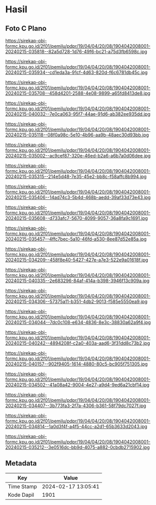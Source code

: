 # Hasil

## Foto C Plano

https://sirekap-obj-formc.kpu.go.id/2f01/pemilu/pdpr/19/04/04/20/08/1904042008001-20240215-035818--82a5d728-1d76-49f6-bc21-a75d3fb6598c.jpg

https://sirekap-obj-formc.kpu.go.id/2f01/pemilu/pdpr/19/04/04/20/08/1904042008001-20240215-035934--cd1eda3a-91cf-4d63-820d-f6c6781db45c.jpg

https://sirekap-obj-formc.kpu.go.id/2f01/pemilu/pdpr/19/04/04/20/08/1904042008001-20240215-035708--458d4201-2588-4e08-9899-a65fd8413de8.jpg

https://sirekap-obj-formc.kpu.go.id/2f01/pemilu/pdpr/19/04/04/20/08/1904042008001-20240215-040032--7e0ca063-95f7-44ae-91d6-ab382ee935dd.jpg

https://sirekap-obj-formc.kpu.go.id/2f01/pemilu/pdpr/19/04/04/20/08/1904042008001-20240215-035118--08f0a98c-5e10-4b96-aa9b-48aec30d93bb.jpg

https://sirekap-obj-formc.kpu.go.id/2f01/pemilu/pdpr/19/04/04/20/08/1904042008001-20240215-035002--ac9cef87-320e-46ed-b2a6-a6b7a0d06dee.jpg

https://sirekap-obj-formc.kpu.go.id/2f01/pemilu/pdpr/19/04/04/20/08/1904042008001-20240215-035315--214e5d48-7e35-45e2-bb8c-f58affc8b994.jpg

https://sirekap-obj-formc.kpu.go.id/2f01/pemilu/pdpr/19/04/04/20/08/1904042008001-20240215-035406--14ad74c3-5b4d-468b-aedd-39af33d73e43.jpg

https://sirekap-obj-formc.kpu.go.id/2f01/pemilu/pdpr/19/04/04/20/08/1904042008001-20240215-035608--d733afc7-5670-4099-9057-36a8fa9c1691.jpg

https://sirekap-obj-formc.kpu.go.id/2f01/pemilu/pdpr/19/04/04/20/08/1904042008001-20240215-035457--4ffc7bec-5a10-46fd-a530-8ee87d52e85a.jpg

https://sirekap-obj-formc.kpu.go.id/2f01/pemilu/pdpr/19/04/04/20/08/1904042008001-20240215-034209--458f8e40-5427-427e-a7e3-522e9a01618f.jpg

https://sirekap-obj-formc.kpu.go.id/2f01/pemilu/pdpr/19/04/04/20/08/1904042008001-20240215-040335--2e683296-84af-414a-b398-3946f13c909a.jpg

https://sirekap-obj-formc.kpu.go.id/2f01/pemilu/pdpr/19/04/04/20/08/1904042008001-20240215-034306--57375a11-b351-4db2-9013-f585e5550ea9.jpg

https://sirekap-obj-formc.kpu.go.id/2f01/pemilu/pdpr/19/04/04/20/08/1904042008001-20240215-034044--7dc0c108-e634-4836-8e3c-38830a62a9f4.jpg

https://sirekap-obj-formc.kpu.go.id/2f01/pemilu/pdpr/19/04/04/20/08/1904042008001-20240215-040242--4894208f-c2a0-403a-aad6-3f31dd8c73b2.jpg

https://sirekap-obj-formc.kpu.go.id/2f01/pemilu/pdpr/19/04/04/20/08/1904042008001-20240215-040157--902f9405-1614-4880-80c5-bc905f751305.jpg

https://sirekap-obj-formc.kpu.go.id/2f01/pemilu/pdpr/19/04/04/20/08/1904042008001-20240215-034502--41a08a42-9004-4e27-a9d4-9ed6a21cbf14.jpg

https://sirekap-obj-formc.kpu.go.id/2f01/pemilu/pdpr/19/04/04/20/08/1904042008001-20240215-034407--3b773fa3-2f7a-4306-b361-58f79dc7027f.jpg

https://sirekap-obj-formc.kpu.go.id/2f01/pemilu/pdpr/19/04/04/20/08/1904042008001-20240215-034814--1a0d3f4f-a4f5-44cc-a2d1-65b3633d2043.jpg

https://sirekap-obj-formc.kpu.go.id/2f01/pemilu/pdpr/19/04/04/20/08/1904042008001-20240215-035212--3e0516dc-bb9d-4075-a882-0cbdb2715902.jpg


## Metadata

| Key        | Value               |
| ---------- | ------------------- |
| Time Stamp | 2024-02-17 13:05:41 |
| Kode Dapil | 1901                |



